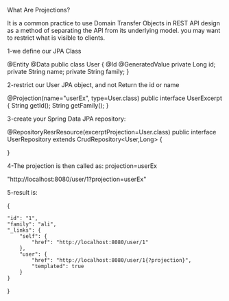 What Are Projections?

It is a common practice to use Domain Transfer Objects in REST API design as a method of separating the API from its underlying model. you may want to restrict what is visible to clients.


1-we define our JPA Class
    
@Entity
@Data
public class User {
    @Id
    @GeneratedValue
    private Long id;
    private String name;
    private String family;
}

2-restrict our User JPA object, and not Return the id or name

@Projection(name="userEx", type=User.class)
public interface UserExcerpt {
    String getId();
    String getFamily();
}

3-create your Spring Data JPA repository:

@RepositoryResrResource(excerptProjection=User.class)
public interface UserRepository extends CrudRepository<User,Long> {
    
}

4-The projection is then called as: projection=userEx

"http://localhost:8080/user/1?projection=userEx"

5-result is:

{

    "id": "1",
    "family": "ali",
    "_links": {
        "self": {
            "href": "http://localhost:8080/user/1"
        },
        "user": {
            "href": "http://localhost:8080/user/1{?projection}",
            "templated": true
        }
    }

}


